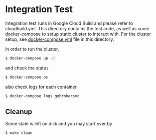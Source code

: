 # Integration Test

Integration test runs in Google Cloud Build and please refer to cloudbuild.yml.
This directory contains the test code, as well as some docker-compose to
setup static cluster to interact with. For the cluster setup, see [docker-compose.yml](./docker-compose.yml) file in this directory.

In order to run the cluster,

```sh
$ docker-compose up -d
```

and check the status

```sh
$ docker-compose ps
```

also check logs for each container

```sh
$ docker-compose logs gobrokersvc
```

## Cleanup

Some state is left on disk and you may start over by

```sh
$ make clean
```
